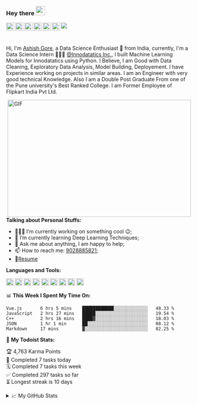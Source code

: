 ### Hey there <img src="https://media.giphy.com/media/hvRJCLFzcasrR4ia7z/giphy.gif" width="25px">
<a href="https://ashishgore.ml/">
  <img align="left" alt="Ashish's Profile" width="22px" src="https://cdn.jsdelivr.net/npm/simple-icons@v3/icons/discord.svg" />
</a>
<a href="https://twitter.com/Ashish17969125">
  <img align="left" alt="Ashish Gore | Twitter" width="22px" src="https://cdn.jsdelivr.net/npm/simple-icons@v3/icons/twitter.svg" />
</a>
<a href="https://www.linkedin.com/in/ashish-gore234/">
  <img align="left" alt="Ashish's LinkdeIN Profile" width="22px" src="https://cdn.jsdelivr.net/npm/simple-icons@v3/icons/linkedin.svg" />
</a>
<a href="https://t.me/ashish_gore234">
  <img align="left" alt="Ashish's Telegram" width="22px" src="https://cdn.jsdelivr.net/npm/simple-icons@v3/icons/telegram.svg" />
</a>
<a href="https://www.instagram.com/ash.gore/">
  <img align="left" alt="Ashish's Instagram" width="22px" src="https://cdn.jsdelivr.net/npm/simple-icons@v3/icons/instagram.svg" />
</a>

<a href="mailto:ashish.gore234@gmail.com">
  <img align="left" alt="Abhishek's Leetcode" width="22px" src="https://cdn.jsdelivr.net/npm/simple-icons@v3/icons/gmail.svg" />
</a>

![](https://visitor-badge.glitch.me/badge?page_id=Ashish-Gore.Ashish-Gore)

<br />

Hi, I'm [Ashish Gore](https://ashishgore.ml/), a Data Science Enthusiast 🚀 from India, currently, I'm a Data Science Intern 🙍🏽‍♂️ [@Innodatatics Inc.](https://innodatatics.com/), I built Machine Learning Models for Innodatatics using Python. I Believe, I am Good with Data Cleaning, Exploratory Data Analysis, Model Building, Deployement. I have Experience working on projects in similar areas. I am an Engineer with very good technical Knowledge. Also I am a Double Post Graduate From one of the Pune university's Best Ranked College. I am Former Employee of Flipkart India Pvt Ltd.

  <img align="right" alt="GIF" src="https://github.com/abhisheknaiidu/abhisheknaiidu/blob/master/code.gif?raw=true" width="500" height="320" />
  
**Talking about Personal Stuffs:**

- 👨🏽‍💻 I’m currently working on something cool :wink:;
- 🌱 I’m currently learning Deep Learning Techniques; 
- 💬 Ask me about anything, I am happy to help;
- 📫 How to reach me: [9028885821](<a href="tel:9028885821">);
- 📝[Resume](https://ashishgore.ml/files/Ashish_cv.pdf)

**Languages and Tools:**  

<code><img height="20" src="https://ashishgore.ml/images/skills/R.png"></code>
<code><img height="20" src="https://ashishgore.ml/images/skills/python.png"></code>
<code><img height="20" src="https://ashishgore.ml/images/skills/cloud.png"></code>
<code><img height="20" src="https://ashishgore.ml/images/skills/tableau.png"></code>
<code><img height="20" src="https://ashishgore.ml/images/skills/sql.png"></code>
<code><img height="20" src="https://ashishgore.ml/images/skills/excel.png"></code>
<code><img height="20" src="https://ashishgore.ml/images/skills/html.png"></code>
<code><img height="20" src="https://ashishgore.ml/images/skills/pyspark.png"></code>
<code><img height="20" src="https://ashishgore.ml/images/projects/nlp.png"></code>
<code><img height="https://encrypted-tbn0.gstatic.com/images?q=tbn%3AANd9GcT5-OUFzNQh5WoxU_-dHKUHGzar1zQ31SJiIQ&usqp=CAU"></code>


📊 **This Week I Spent My Time On:**
<!--START_SECTION:waka-->
```text
Vue.js       6 hrs 5 mins    ████████████░░░░░░░░░░░░░   48.33 % 
JavaScript   2 hrs 27 mins   █████░░░░░░░░░░░░░░░░░░░░   19.54 % 
C++          2 hrs 16 mins   ████▓░░░░░░░░░░░░░░░░░░░░   18.03 % 
JSON         1 hr 1 min      ██░░░░░░░░░░░░░░░░░░░░░░░   08.12 % 
Markdown     17 mins         ▓░░░░░░░░░░░░░░░░░░░░░░░░   02.25 % 
```
<!--END_SECTION:waka-->

🚧 **My Todoist Stats:**
<!-- TODO-IST:START -->
🏆  4,763 Karma Points           
🌸  Completed 7 tasks today           
🗓  Completed 7 tasks this week           
✅  Completed 297 tasks so far           
⏳  Longest streak is 10 days
<!-- TODO-IST:END -->


<details>
<summary>📈 My GitHub Stats</summary>

<p align="center"> <img src="https://github-readme-stats.vercel.app/api?username=Ashish-Gore&show_icons=true&theme=gotham" alt="Ashish-Gore" />

</details>



